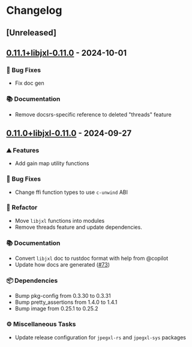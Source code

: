 # Changelog

## [Unreleased]

## [0.11.1+libjxl-0.11.0](https://github.com/inflation/jpegxl-rs/compare/jpegxl-sys-v0.11.0+libjxl-0.11.0...jpegxl-sys-v0.11.1+libjxl-0.11.0) - 2024-10-01

### 🐛 Bug Fixes

- Fix doc gen

### 📚 Documentation

- Remove docsrs-specific reference to deleted "threads" feature

## [0.11.0+libjxl-0.11.0](https://github.com/inflation/jpegxl-rs/compare/jpegxl-sys-v0.10.4+libjxl-0.10.3...jpegxl-sys-v0.11.0+libjxl-0.11.0) - 2024-09-27

### ⛰️ Features

- Add gain map utility functions

### 🐛 Bug Fixes

- Change ffi function types to use `c-unwind` ABI

### 🚜 Refactor

- Move `libjxl` functions into modules
- Remove threads feature and update dependencies.

### 📚 Documentation

- Convert `libjxl` doc to rustdoc format with help from @copilot
- Update how docs are generated ([#73](https://github.com/inflation/jpegxl-rs/pull/73))

### 📦 Dependencies

- Bump pkg-config from 0.3.30 to 0.3.31
- Bump pretty_assertions from 1.4.0 to 1.4.1
- Bump image from 0.25.1 to 0.25.2

### ⚙️ Miscellaneous Tasks

- Update release configuration for `jpegxl-rs` and `jpegxl-sys` packages
